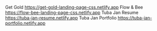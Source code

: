  Get Gold https://get-gold-landing-page-css.netlify.app
 Flow & Bee https://flow-bee-landing-page-css.netlify.app
 Tuba Jan Resume https://tuba-jan-resume.netlify.app
 Tuba Jan Portfolio https://tuba-jan-portfolio.netlify.app
